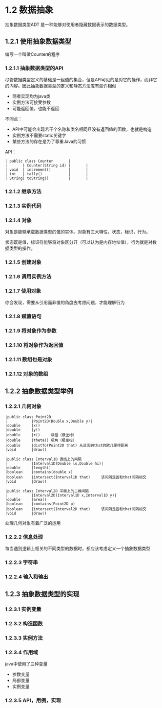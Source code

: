 # 1.2 数据抽象
抽象数据类型ADT 是一种能够对使用者隐藏数据表示的数据类型。
## 1.2.1 使用抽象数据类型
编写一个叫做Counter的程序
### 1.2.1.1 抽象数据类型的API
尽管数据类型定义的基础是一组值的集合，但是API可见的是对它的操作，而非它的内容。因此抽象数据类型的定义和静态方法库有些许相似
+ 两者实现均为java类
+ 实例方法可接受参数
+ 可能返回值，也能不返回

不同点：
+ API中可能会出现若干个名称和类名相同且没有返回值的函数，也就是构造
+ 实例方法不需要static关键字
+ 某些方法的存在是为了尊重Java的习惯

API：
    
    | public class Counter       |
    |       | Counter(String id) |       |
    | void  | increment()        |       |
    | int   | tally()            |       |
    | String| toString()         |       |
    
### 1.2.1.2 继承方法
### 1.2.1.3 实例代码
### 1.2.1.4 对象
对象是能够承载数据类型的值的实体。对象有三大特性，状态，标识，行为。

状态既是值，标识符能够将对象区分开（可以认为是内存地址值），行为就是对数据类型的操作。
### 1.2.1.5 创建对象
### 1.2.1.6 调用实例方法
### 1.2.1.7 使用对象
你会发现，需要从引用而非值的角度去考虑问题，才能理解行为
### 1.2.1.8 赋值语句
### 1.2.1.9 将对象作为参数
### 1.2.1.10 将对象作为返回值
### 1.2.1.11 数组也是对象
### 1.2.1.12 对象的数组
## 1.2.2 抽象数据类型举例
### 1.2.2.1 几何对象

    |public class Point2D
    |           |Point2D(Double x,Double y)|
    |double     |x()
    |double     |y()
    |double     |r()     极径（极坐标）   
    |double     |theta() 极角（极坐标）
    |double     |distTo(Point2D that) 从该店到that的欧几里得距离
    |void       |draw()
    
    |public class Interval1D 直线上的间隔
    |           |Interval1D(Double lo,Double hi)|
    |double     |length()
    |boolean    |contains(double x)
    |boolean    |intersect(Interval1D that)     该间隔是否和that间隔相交
    |void       |draw()
    
    |public class Interval2D 平面上的二维间隔
    |           |Interval2D(Interval1D x,Interval1D y)|
    |double     |area()
    |boolean    |contains(Point2D p)
    |boolean    |intersect(Interval2D that)     该间隔是否和that间隔相交
    |void       |draw()
    
  处理几何对象有着广泛的运用
### 1.2.2.2 信息处理
每当遇到逻辑上相关的不同类型的数据时，都应该考虑定义一个抽象数据类型
### 1.2.2.3 字符串
### 1.2.2.4 输入和输出
## 1.2.3 抽象数据类型的实现
### 1.2.3.1 实例变量
### 1.2.3.2 构造函数
### 1.2.3.3 实例方法
### 1.2.3.4	作用域
java中使用了三种变量
+ 参数变量
+ 局部变量
+ 实例变量
### 1.2.3.5	API，用例，实现









